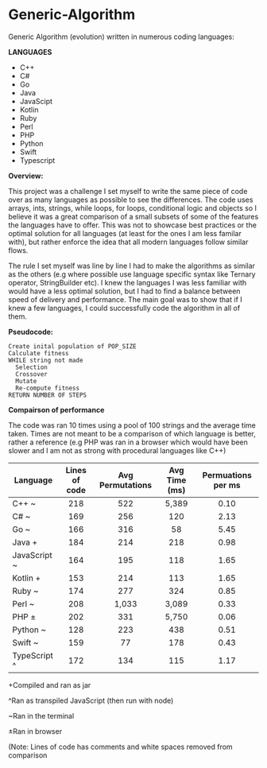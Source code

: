 # Generic-Algorithm
Generic Algorithm (evolution) written in numerous coding languages:

  __LANGUAGES__
  * C++
  * C#
  * Go
  * Java
  * JavaScipt
  * Kotlin
  * Ruby
  * Perl
  * PHP
  * Python
  * Swift
  * Typescript

 __Overview:__
 
This project was a challenge I set myself to write the same piece of code over as many languages as possible to see the differences. The code uses arrays, ints, strings, while loops, for loops, conditional logic and objects so I believe it was a great comparison of a small subsets of some of the features the languages have to offer. This was not to showcase best practices or the optimal solution for all languages (at least for the ones I am less familar with), but rather enforce the idea that all modern languages follow similar flows.

The rule I set myself was line by line I had to make the algorithms as similar as the others (e.g where possible use language  specific syntax like Ternary operator, StringBuilder etc). I knew the languages I was less familiar with would have a less optimal solution, but I had to find a balance between speed of delivery and performance. The main goal was to show that if I knew a few languages, I could successfully code the algorithm in all of them.

 __Pseudocode:__
  ```
  Create inital population of POP_SIZE
  Calculate fitness
  WHILE string not made
    Selection
    Crossover
    Mutate
    Re-compute fitness
  RETURN NUMBER OF STEPS
```

__Compairson of performance__

The code was ran 10 times using a pool of 100 strings and the average time taken. Times are not meant to be a comparison of which language is better, rather a reference (e.g PHP was ran in a browser which would have been slower and I am not as strong with procedural languages like C++)

| Language | Lines of code| Avg Permutations | Avg Time (ms) | Permuations per ms |
| ------------- |:-------------:|:-------------:|:-------------:|:-------------:|
| C++ ~     | 218 | 522 | 5,389 | 0.10 |
| C# ~      | 169| 256 | 120 | 2.13 |
| Go ~ | 166 | 316 | 58 | 5.45 |
| Java + |  184 | 214 | 218 | 0.98 |
| JavaScript ~ | 164 | 195 | 118 | 1.65 |
| Kotlin +| 153 | 214 | 113 | 1.65 |
| Ruby ~ | 174 | 277 | 324 | 0.85 |
| Perl ~ | 208 | 1,033 | 3,089 | 0.33 |
| PHP ± | 202 | 331 | 5,750 | 0.06 |
| Python ~ | 128 | 223 | 438 | 0.51 |
| Swift ~ | 159 | 77 | 178 | 0.43 |
| TypeScript ^ | 172 | 134 | 115 | 1.17 |

+Compiled and ran as jar

^Ran as transpiled JavaScript (then run with node)

~Ran in the terminal

±Ran in browser

(Note: Lines of code has comments and white spaces removed from comparison
